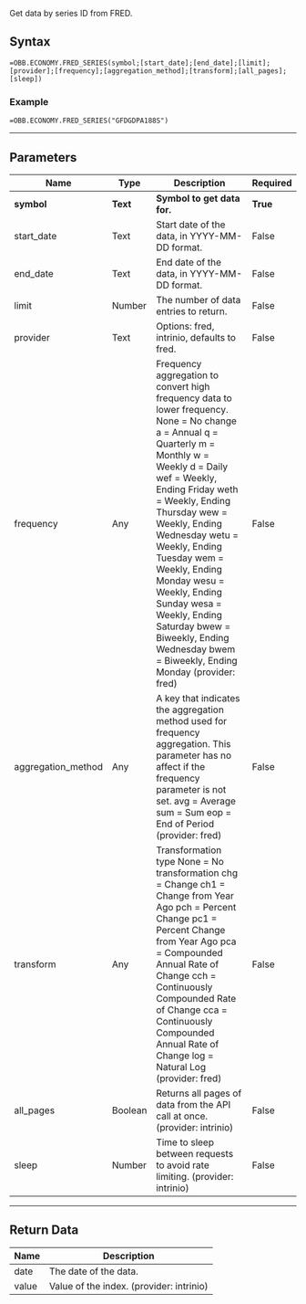 <!-- markdownlint-disable MD041 -->

Get data by series ID from FRED.

## Syntax

```excel wordwrap
=OBB.ECONOMY.FRED_SERIES(symbol;[start_date];[end_date];[limit];[provider];[frequency];[aggregation_method];[transform];[all_pages];[sleep])
```

### Example

```excel wordwrap
=OBB.ECONOMY.FRED_SERIES("GFDGDPA188S")
```

---

## Parameters

| Name | Type | Description | Required |
| ---- | ---- | ----------- | -------- |
| **symbol** | **Text** | **Symbol to get data for.** | **True** |
| start_date | Text | Start date of the data, in YYYY-MM-DD format. | False |
| end_date | Text | End date of the data, in YYYY-MM-DD format. | False |
| limit | Number | The number of data entries to return. | False |
| provider | Text | Options: fred, intrinio, defaults to fred. | False |
| frequency | Any | Frequency aggregation to convert high frequency data to lower frequency. None = No change a = Annual q = Quarterly m = Monthly w = Weekly d = Daily wef = Weekly, Ending Friday weth = Weekly, Ending Thursday wew = Weekly, Ending Wednesday wetu = Weekly, Ending Tuesday wem = Weekly, Ending Monday wesu = Weekly, Ending Sunday wesa = Weekly, Ending Saturday bwew = Biweekly, Ending Wednesday bwem = Biweekly, Ending Monday (provider: fred) | False |
| aggregation_method | Any | A key that indicates the aggregation method used for frequency aggregation. This parameter has no affect if the frequency parameter is not set. avg = Average sum = Sum eop = End of Period (provider: fred) | False |
| transform | Any | Transformation type None = No transformation chg = Change ch1 = Change from Year Ago pch = Percent Change pc1 = Percent Change from Year Ago pca = Compounded Annual Rate of Change cch = Continuously Compounded Rate of Change cca = Continuously Compounded Annual Rate of Change log = Natural Log (provider: fred) | False |
| all_pages | Boolean | Returns all pages of data from the API call at once. (provider: intrinio) | False |
| sleep | Number | Time to sleep between requests to avoid rate limiting. (provider: intrinio) | False |

---

## Return Data

| Name | Description |
| ---- | ----------- |
| date | The date of the data.  |
| value | Value of the index. (provider: intrinio) |
